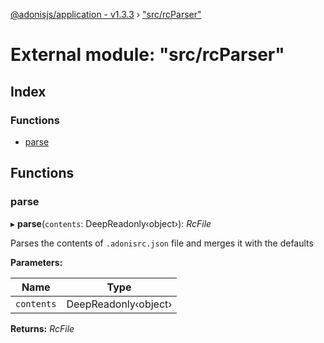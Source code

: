 [@adonisjs/application - v1.3.3](../README.md) › ["src/rcParser"](_src_rcparser_.md)

# External module: "src/rcParser"

## Index

### Functions

* [parse](_src_rcparser_.md#parse)

## Functions

###  parse

▸ **parse**(`contents`: DeepReadonly‹object›): *RcFile*

Parses the contents of `.adonisrc.json` file and merges it with the
defaults

**Parameters:**

Name | Type |
------ | ------ |
`contents` | DeepReadonly‹object› |

**Returns:** *RcFile*
